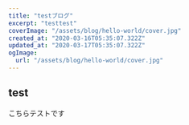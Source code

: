 ```yaml
---
title: "testブログ"
excerpt: "testtest"
coverImage: "/assets/blog/hello-world/cover.jpg"
created_at: "2020-03-16T05:35:07.322Z"
updated_at: "2020-03-17T05:35:07.322Z"
ogImage:
  url: "/assets/blog/hello-world/cover.jpg"
---
```


## test

こちらテストです
